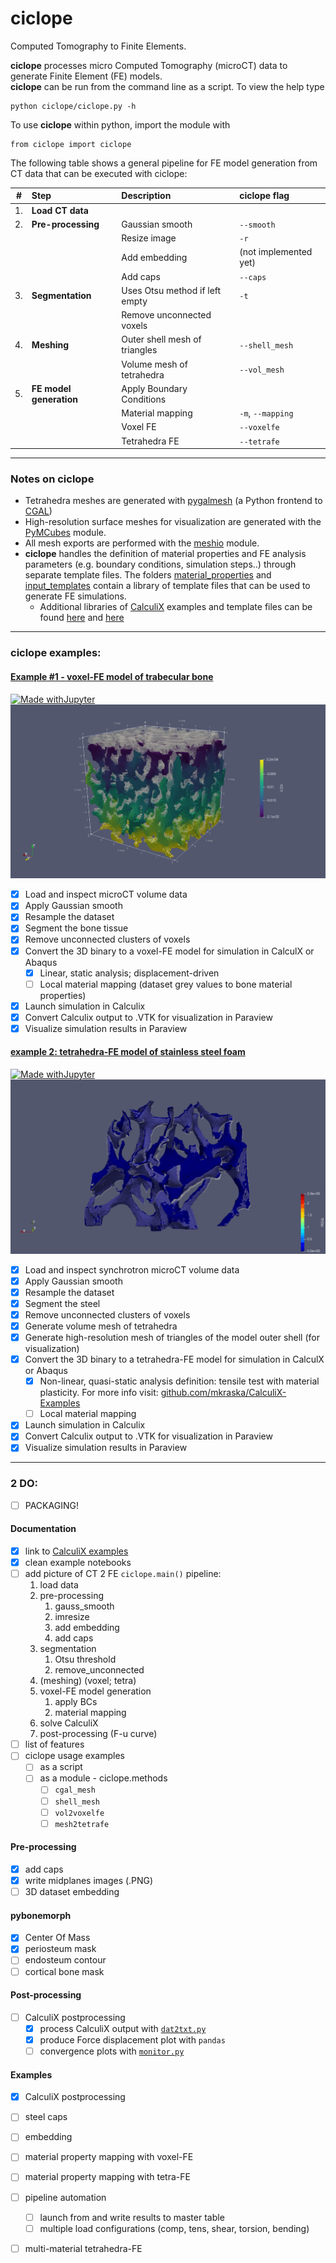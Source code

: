 # ciclope
Computed Tomography to Finite Elements.

**ciclope** processes micro Computed Tomography (microCT) data to generate Finite Element (FE) models. <br />
**ciclope** can be run from the command line as a script. To view the help type
```
python ciclope/ciclope.py -h
```

To use **ciclope** within python, import the module with
```
from ciclope import ciclope
```

The following table shows a general pipeline for FE model generation from CT data that can be executed with ciclope:

| # | Step | Description | **ciclope** flag |
|:-:|:-|:-|:-|
| 1. | **Load CT data** | | |
| 2. | **Pre-processing** | Gaussian smooth | `--smooth` |
| | | Resize image | `-r` |
| | | Add embedding | (not implemented yet) |
| | | Add caps | `--caps` |
| 3. | **Segmentation** | Uses Otsu method if left empty | `-t` |
| | | Remove unconnected voxels | |
| 4. | **Meshing** | Outer shell mesh of triangles | `--shell_mesh` |
| | | Volume mesh of tetrahedra | `--vol_mesh` |
| 5. | **FE model generation** | Apply Boundary Conditions | |
| | | Material mapping | `-m`, `--mapping` |
| | | Voxel FE | `--voxelfe` |
| | | Tetrahedra FE | `--tetrafe` |

---
### Notes on ciclope
* Tetrahedra meshes are generated with [pygalmesh](https://github.com/nschloe/pygalmesh) (a Python frontend to [CGAL](https://www.cgal.org/))
* High-resolution surface meshes for visualization are generated with the [PyMCubes](https://github.com/pmneila/PyMCubes) module.
* All mesh exports are performed with the [meshio](https://github.com/nschloe/meshio) module.
* **ciclope** handles the definition of material properties and FE analysis parameters (e.g. boundary conditions, simulation steps..) through separate template files. The folders [material_properties](/material_properties) and [input_templates](/input_templates) contain a library of template files that can be used to generate FE simulations.
  * Additional libraries of [CalculiX](https://github.com/calculix) examples and template files can be found [here](https://github.com/calculix/examples) and [here](https://github.com/calculix/mkraska)
___

### ciclope examples:
#### [Example #1 - voxel-FE model of trabecular bone](ciclope/ciclope_ex01_voxelFE_trabecularbone_CalculiX.ipynb)
[![Made withJupyter](https://img.shields.io/badge/Made%20with-Jupyter-orange?style=for-the-badge&logo=Jupyter)](ciclope/ciclope_ex01_voxelFE_trabecularbone_CalculiX.ipynb)
![](test_data/trabecular_bone/U3.png)
- [x] Load and inspect microCT volume data
- [x] Apply Gaussian smooth
- [x] Resample the dataset
- [x] Segment the bone tissue
- [x] Remove unconnected clusters of voxels
- [x] Convert the 3D binary to a voxel-FE model for simulation in CalculX or Abaqus
  - [x] Linear, static analysis; displacement-driven
  - [ ] Local material mapping (dataset grey values to bone material properties)
- [x] Launch simulation in Calculix
- [x] Convert Calculix output to .VTK for visualization in Paraview
- [x] Visualize simulation results in Paraview

#### [example 2: tetrahedra-FE model of stainless steel foam](ciclope/ciclope_ex02_tetraFE_steelfoam_CalculiX.ipynb)
[![Made withJupyter](https://img.shields.io/badge/Made%20with-Jupyter-orange?style=for-the-badge&logo=Jupyter)](ciclope/ciclope_ex02_tetraFE_steelfoam_CalculiX.ipynb)
![](test_data/steel_foam/B_matrix_tetraFE_Nlgeom_results/PEEQ.gif)
- [x] Load and inspect synchrotron microCT volume data
- [x] Apply Gaussian smooth
- [x] Resample the dataset
- [x] Segment the steel
- [x] Remove unconnected clusters of voxels
- [x] Generate volume mesh of tetrahedra
- [x] Generate high-resolution mesh of triangles of the model outer shell (for visualization)
- [x] Convert the 3D binary to a tetrahedra-FE model for simulation in CalculX or Abaqus
  - [x] Non-linear, quasi-static analysis definition: tensile test with material plasticity. For more info visit: [github.com/mkraska/CalculiX-Examples](https://github.com/mkraska/CalculiX-Examples/blob/master/Drahtbiegen/Zug/Zug.inp)
  - [ ] Local material mapping
- [x] Launch simulation in Calculix
- [x] Convert Calculix output to .VTK for visualization in Paraview
- [x] Visualize simulation results in Paraview
 
___
### 2 DO:
- [ ] PACKAGING!

#### Documentation
- [X] link to [CalculiX examples](https://github.com/calculix/examples/tree/master/materials)
- [X] clean example notebooks
- [ ] add picture of CT 2 FE `ciclope.main()` pipeline:
  1. load data
  2. pre-processing
     1. gauss_smooth
     2. imresize
     3. add embedding
     4. add caps
  3. segmentation
     1. Otsu threshold
     2. remove_unconnected
  4. (meshing) (voxel; tetra)
  5. voxel-FE model generation
     1. apply BCs
     2. material mapping
  6. solve CalculiX
  7. post-processing (F-u curve)
- [ ] list of features
- [ ] ciclope usage examples
  - [ ] as a script
  - [ ] as a module - ciclope.methods
    - [ ] `cgal_mesh`
    - [ ] `shell_mesh`
    - [ ] `vol2voxelfe`
    - [ ] `mesh2tetrafe`

#### Pre-processing
- [x] add caps
- [X] write midplanes images (.PNG)
- [ ] 3D dataset embedding

#### pybonemorph
- [X] Center Of Mass
- [X] periosteum mask
- [ ] endosteum contour
- [ ] cortical bone mask

#### Post-processing
- [ ] CalculiX postprocessing
  - [X] process CalculiX output with [`dat2txt.py`](https://github.com/mkraska/CalculiX-Examples/tree/master/Scripts)
  - [X] produce Force displacement plot with `pandas`
  - [ ] convergence plots with [`monitor.py`](https://github.com/mkraska/CalculiX-Examples/tree/master/Scripts)

#### Examples
- [X] CalculiX postprocessing
- [ ] steel caps
- [ ] embedding
- [ ] material property mapping with voxel-FE
- [ ] material property mapping with tetra-FE
- [ ] pipeline automation
  - [ ] launch from and write results to master table
  - [ ] multiple load configurations (comp, tens, shear, torsion, bending)
- [ ] multi-material tetrahedra-FE



